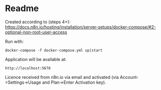 # Readme

Created according to (steps 4+):  
https://docs.n8n.io/hosting/installation/server-setups/docker-compose/#2-optional-non-root-user-access

Run with:
```
docker-compose -f docker-compose.yml up|start
```

Application will be available at:
```
http://localhost:5678
```
Licence received from n8n.io via email and activated (via Account->Settings->Usage and Plan->Enter Activation key).